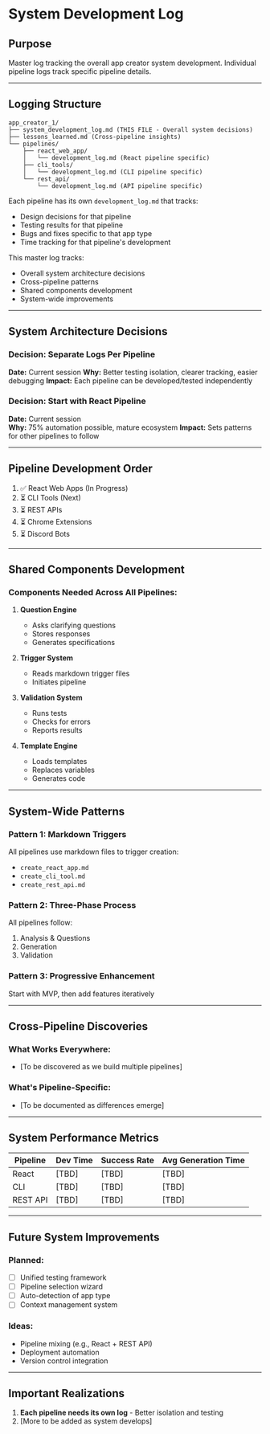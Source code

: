 # System Development Log

## Purpose
Master log tracking the overall app creator system development. Individual pipeline logs track specific pipeline details.

---

## Logging Structure

```
app_creator_1/
├── system_development_log.md (THIS FILE - Overall system decisions)
├── lessons_learned.md (Cross-pipeline insights)
└── pipelines/
    ├── react_web_app/
    │   └── development_log.md (React pipeline specific)
    ├── cli_tools/
    │   └── development_log.md (CLI pipeline specific)
    └── rest_api/
        └── development_log.md (API pipeline specific)
```

Each pipeline has its own `development_log.md` that tracks:
- Design decisions for that pipeline
- Testing results for that pipeline
- Bugs and fixes specific to that app type
- Time tracking for that pipeline's development

This master log tracks:
- Overall system architecture decisions
- Cross-pipeline patterns
- Shared components development
- System-wide improvements

---

## System Architecture Decisions

### Decision: Separate Logs Per Pipeline
**Date:** Current session
**Why:** Better testing isolation, clearer tracking, easier debugging
**Impact:** Each pipeline can be developed/tested independently

### Decision: Start with React Pipeline
**Date:** Current session  
**Why:** 75% automation possible, mature ecosystem
**Impact:** Sets patterns for other pipelines to follow

---

## Pipeline Development Order

1. ✅ React Web Apps (In Progress)
2. ⏳ CLI Tools (Next)
3. ⏳ REST APIs
4. ⏳ Chrome Extensions
5. ⏳ Discord Bots

---

## Shared Components Development

### Components Needed Across All Pipelines:

1. **Question Engine**
   - Asks clarifying questions
   - Stores responses
   - Generates specifications

2. **Trigger System**
   - Reads markdown trigger files
   - Initiates pipeline

3. **Validation System**
   - Runs tests
   - Checks for errors
   - Reports results

4. **Template Engine**
   - Loads templates
   - Replaces variables
   - Generates code

---

## System-Wide Patterns

### Pattern 1: Markdown Triggers
All pipelines use markdown files to trigger creation:
- `create_react_app.md`
- `create_cli_tool.md`
- `create_rest_api.md`

### Pattern 2: Three-Phase Process
All pipelines follow:
1. Analysis & Questions
2. Generation
3. Validation

### Pattern 3: Progressive Enhancement
Start with MVP, then add features iteratively

---

## Cross-Pipeline Discoveries

### What Works Everywhere:
- [To be discovered as we build multiple pipelines]

### What's Pipeline-Specific:
- [To be documented as differences emerge]

---

## System Performance Metrics

| Pipeline | Dev Time | Success Rate | Avg Generation Time |
|----------|----------|--------------|---------------------|
| React    | [TBD]    | [TBD]        | [TBD]              |
| CLI      | [TBD]    | [TBD]        | [TBD]              |
| REST API | [TBD]    | [TBD]        | [TBD]              |

---

## Future System Improvements

### Planned:
- [ ] Unified testing framework
- [ ] Pipeline selection wizard
- [ ] Auto-detection of app type
- [ ] Context management system

### Ideas:
- Pipeline mixing (e.g., React + REST API)
- Deployment automation
- Version control integration

---

## Important Realizations

1. **Each pipeline needs its own log** - Better isolation and testing
2. [More to be added as system develops]